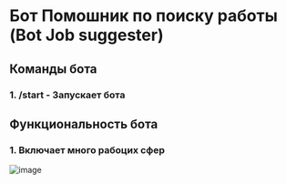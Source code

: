 # Бот Помошник по поиску работы (Bot Job suggester)

## Команды бота
### 1. /start - Запускает бота

## Функциональность бота
### 1. Включает много рабоцих сфер
![image](https://github.com/user-attachments/assets/612eb5f3-64b7-449e-88f9-7da6957e44d8)

